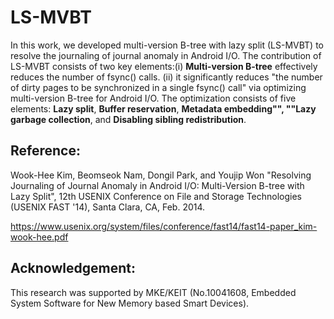 # LS-MVBT
In this work, we developed multi-version B-tree with lazy split (LS-MVBT) to resolve the journaling of journal anomaly in Android I/O. The contribution of LS-MVBT consists of two key elements:(i) **Multi-version B-tree**  effectively reduces the number of fsync() calls. (ii) it significantly reduces "the number of dirty pages to be synchronized in a single fsync() call" via optimizing multi-version B-tree for Android I/O. The optimization consists of five elements: **Lazy split**, **Buffer reservation**, **Metadata embedding"", ""Lazy garbage collection**, and **Disabling sibling redistribution**. 

## Reference:

Wook-Hee Kim, Beomseok Nam, Dongil Park, and Youjip Won 
"Resolving Journaling of Journal Anomaly in Android I/O: Multi-Version B-tree with Lazy Split", 
12th USENIX Conference on File and Storage Technologies (USENIX FAST '14), Santa Clara, CA, Feb. 2014.

https://www.usenix.org/system/files/conference/fast14/fast14-paper_kim-wook-hee.pdf

## Acknowledgement:

This research was supported by MKE/KEIT (No.10041608, Embedded System Software for New Memory based Smart Devices).
